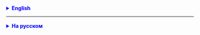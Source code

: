 <details style="margin-top: 16px">
  <summary style="cursor: pointer; color: blue;"><b>English</b></summary>

**Task 1.**
Install Intellij IDEA CE from https://www.jetbrains.com/idea/
Install Community Edition (free version).
https://www.jetbrains.com/idea/download/
Install updates.farba

**Task 2.**
Prerequisites ffdbfor successful study on the course and mastering a new profession.

Provide stickers with Cyrillic on the keyboard.
It is advisable to install a second monitor and a large (external) keyboard.

Provide yourself with silence during classes and doing homework.

**Task 3.**
In order to keep up with the teacher when writing code, you must find the following symbols on your keyboard
```
# < > + - , . : ; ( ) { } / \ [ ] @ " " ' '
```
Type this line in any editor at least three times (without copying!).

**Task 4.**
Watch a video on the topic of algorithms and accuracy:
- https://www.youtube.com/watch?v=cDA3_5982h8

**Task 5.**
What is 2 * 2 in binary?

</details>

<hr>

<details style="margin-top: 16px">
  <summary style="cursor: pointer; color: blue;"><b>На русском</b></summary>

**Задача 1.**
Установить Intellij IDEA CE с сайта https://www.jetbrains.com/idea/
Устанавливайте Community Edition (бесплатная версия).
https://www.jetbrains.com/idea/download/
Установите обновления.

**Задача 2.**
Необходимые условия для успешного обучения на курсе и освоения новой профессии:
- Обеспечить наклейки с кириллицей на клавиатуру.
- Желательно подключить второй монитор и большую (внешнюю) клавиатуру. 
- Обеспечить себе тишину на время занятий и выполнения ДЗ.

**Задача 3.**
Для того чтобы успевать за преподавателем писать код, вы должны найти на своей клавиатуре следующие символы
```
#  <  >  +  - ,  .  :  ; (  ) {  }  /  \ [ ] @ " " ' ' 
```
Напечатайте эту строку в любом редакторе минимум три раза (не копируя!).

**Задача 4.**
Посмотреть ролик на тему алгоритмы и аккуратность:
- https://www.youtube.com/watch?v=cDA3_5982h8

**Задача 5.**
Сколько будет 2 * 2 в двоичной системе счисления?

</details>
